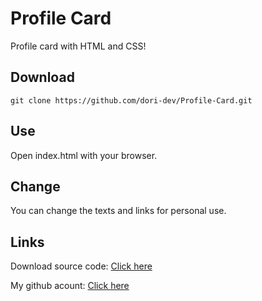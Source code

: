 # Profile Card
Profile card with HTML and CSS!

## Download
```
git clone https://github.com/dori-dev/Profile-Card.git
```



## Use
Open index.html with your browser.

## Change
You can change the texts and links for personal use.

## Links


Download source code: [Click here](https://github.com/dori-dev/Profile-Card/archive/refs/heads/main.zip)

My github acount: [Click here](https://github.com/dori-dev/)
